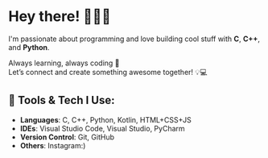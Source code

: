 # Hey there! 👩‍💻✨

I'm passionate about programming and love building cool stuff with **C**, **C++**, and **Python**.  

Always learning, always coding 🚀  
Let’s connect and create something awesome together! 💡💻

## 🔧 Tools & Tech I Use:
- **Languages**: C, C++, Python, Kotlin, HTML+CSS+JS
- **IDEs**: Visual Studio Code, Visual Studio, PyCharm
- **Version Control**: Git, GitHub
- **Others**: Instagram:)
